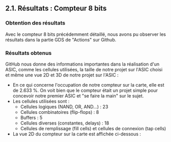 ## 2.1.  Résultats : Compteur 8 bits

### Obtention des résultats

Avec le compteur 8 bits précédemment détaillé, nous avons pu observer les résultats dans la partie GDS de "Actions" sur Github.

### Résultats obtenus

GitHub nous donne des informations importantes dans la réalisation d'un ASIC, comme les cellules utilisées, la taille de notre projet sur l'ASIC choisi et même une vue 2D et 3D de notre projet sur l'ASIC :
  - En ce qui concerne l'occupation de notre compteur sur la carte, elle est de 2.633 %. On voit bien que le compteur était un projet simple pour concevoir notre premier ASIC et "se faire la main" sur le sujet.
  - Les cellules utilisées sont :
      - Cellules logiques (NAND, OR, AND...) : 23
      - Cellules combinatoires (flip-flops) : 8
      - Buffers : 5
      - Cellules diverses (constantes, delays) : 18
      - Cellules de remplissage (fill cells) et cellules de connexion (tap cells)
  - La vue 2D du compteur sur la carte est affichée ci-dessous : 
